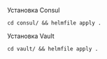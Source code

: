 Установка Consul
```shell
cd consul/ && helmfile apply .
```
Установка Vault
```shell
cd vault/ && helmfile apply .
```